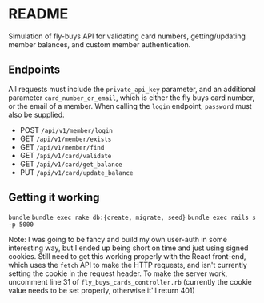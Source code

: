 # README

Simulation of fly-buys API for validating card numbers, getting/updating member balances, and custom member authentication.

## Endpoints

All requests must include the `private_api_key` parameter, and an additional parameter `card_number_or_email`, which is either the fly buys card number, or the email of a member. When calling the `login` endpoint, `password` must also be supplied.

- POST `/api/v1/member/login`
- GET `/api/v1/member/exists`
- GET `/api/v1/member/find`
- GET `/api/v1/card/validate`
- GET `/api/v1/card/get_balance`
- PUT `/api/v1/card/update_balance`

## Getting it working

`bundle`
`bundle exec rake db:{create, migrate, seed}`
`bundle exec rails s -p 5000`

Note: I was going to be fancy and build my own user-auth in some interesting way, but I ended up being short on time and just using signed cookies. Still need to get this working properly with the React front-end, which uses the `fetch` API to make the HTTP requests, and isn't currently setting the cookie in the request header. To make the server work, uncomment line 31 of `fly_buys_cards_controller.rb` (currently the cookie value needs to be set properly, otherwise it'll return 401)
